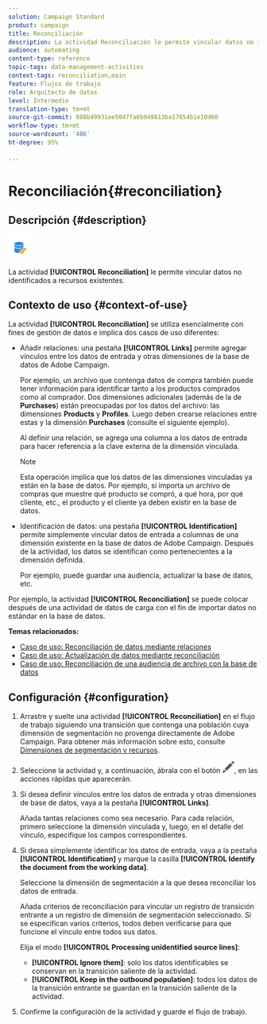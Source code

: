 ```yaml
---
solution: Campaign Standard
product: campaign
title: Reconciliación
description: La actividad Reconciliación le permite vincular datos no identificados a recursos existentes.
audience: automating
content-type: reference
topic-tags: data-management-activities
context-tags: reconciliation,main
feature: Flujos de trabajo
role: Arquitecto de datos
level: Intermedio
translation-type: tm+mt
source-git-commit: 088b49931ee5047fa6b949813ba17654b1e10d60
workflow-type: tm+mt
source-wordcount: '486'
ht-degree: 95%

---
```



# Reconciliación{#reconciliation}

## Descripción {#description}

![](assets/reconciliation.png)

La actividad **[!UICONTROL Reconciliation]** le permite vincular datos no identificados a recursos existentes.

## Contexto de uso {#context-of-use}

La actividad **[!UICONTROL Reconciliation]** se utiliza esencialmente con fines de gestión de datos e implica dos casos de uso diferentes:

* Añadir relaciones: una pestaña **[!UICONTROL Links]** permite agregar vínculos entre los datos de entrada y otras dimensiones de la base de datos de Adobe Campaign.

   Por ejemplo, un archivo que contenga datos de compra también puede tener información para identificar tanto a los productos comprados como al comprador. Dos dimensiones adicionales (además de la de **Purchases**) están preocupadas por los datos del archivo: las dimensiones **Products** y **Profiles**. Luego deben crearse relaciones entre estas y la dimensión **Purchases** (consulte el siguiente ejemplo).

   Al definir una relación, se agrega una columna a los datos de entrada para hacer referencia a la clave externa de la dimensión vinculada.

   >[!NOTE]
   >
   >Esta operación implica que los datos de las dimensiones vinculadas ya están en la base de datos. Por ejemplo, si importa un archivo de compras que muestre qué producto se compró, a qué hora, por qué cliente, etc., el producto y el cliente ya deben existir en la base de datos.

* Identificación de datos: una pestaña **[!UICONTROL Identification]** permite simplemente vincular datos de entrada a columnas de una dimensión existente en la base de datos de Adobe Campaign. Después de la actividad, los datos se identifican como pertenecientes a la dimensión definida.

   Por ejemplo, puede guardar una audiencia, actualizar la base de datos, etc.

Por ejemplo, la actividad **[!UICONTROL Reconciliation]** se puede colocar después de una actividad de datos de carga con el fin de importar datos no estándar en la base de datos.

**Temas relacionados:**

* [Caso de uso: Reconciliación de datos mediante relaciones](../../automating/using/reconciliation-using-relations.md)
* [Caso de uso: Actualización de datos mediante reconciliación](../../automating/using/data-update-reconciliation.md)
* [Caso de uso: Reconciliación de una audiencia de archivo con la base de datos](../../automating/using/reconcile-file-audience-with-database.md)

## Configuración {#configuration}

1. Arrastre y suelte una actividad **[!UICONTROL Reconciliation]** en el flujo de trabajo siguiendo una transición que contenga una población cuya dimensión de segmentación no provenga directamente de Adobe Campaign. Para obtener más información sobre esto, consulte [Dimensiones de segmentación y recursos](../../automating/using/query.md#targeting-dimensions-and-resources).
1. Seleccione la actividad y, a continuación, ábrala con el botón ![](assets/edit_darkgrey-24px.png), en las acciones rápidas que aparecerán.
1. Si desea definir vínculos entre los datos de entrada y otras dimensiones de base de datos, vaya a la pestaña **[!UICONTROL Links]**.

   Añada tantas relaciones como sea necesario. Para cada relación, primero seleccione la dimensión vinculada y, luego, en el detalle del vínculo, especifique los campos correspondientes.

1. Si desea simplemente identificar los datos de entrada, vaya a la pestaña **[!UICONTROL Identification]** y marque la casilla **[!UICONTROL Identify the document from the working data]**.

   Seleccione la dimensión de segmentación a la que desea reconciliar los datos de entrada.

   Añada criterios de reconciliación para vincular un registro de transición entrante a un registro de dimensión de segmentación seleccionado. Si se especifican varios criterios, todos deben verificarse para que funcione el vínculo entre todos sus datos.

   Elija el modo **[!UICONTROL Processing unidentified source lines]**:

   * **[!UICONTROL Ignore them]**: solo los datos identificables se conservan en la transición saliente de la actividad.
   * **[!UICONTROL Keep in the outbound population]**: todos los datos de la transición entrante se guardan en la transición saliente de la actividad.

1. Confirme la configuración de la actividad y guarde el flujo de trabajo.
